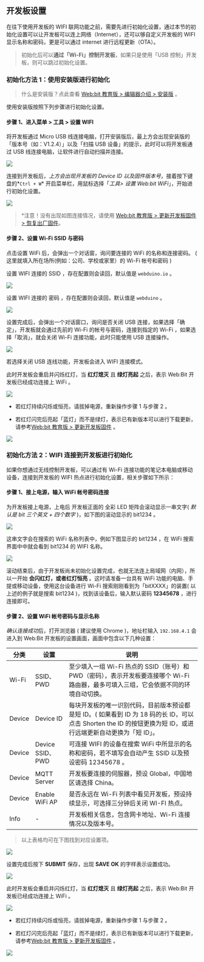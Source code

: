 
## 开发板设置

在往下使用开发板的 WIFI 联网功能之前，需要先进行初始化设置，通过本节的初始化设置可以让开发板可以连上网络（Internet），还可以够自定义开发板的 WIFI 显示名称和密码，更是可以通过 internet 进行远程更新（OTA）。

> 初始化后可以**通过「Wi-Fi」控制开发板**，如果只是使用「USB 控制」开发板，则可以跳过初始化设置。

### 初始化方法 1：使用安装版进行初始化

> 什么是安装版？点此查看 [Web:bit 教育版 > 编辑器介绍 > 安装版](software.md#id4) 。

使用安装版按照下列步骤进行初始化设置。

#### 步骤 1、进入菜单 > 工具 > 设置 WIFI

将开发板通过 Micro USB 线连接电脑，打开安装版后，最上方会出现安装版的「版本号（如：V1.2.4）」以及「扫描 USB 设备」的提示，此时可以将开发板通过 USB 线连接电脑，让软件进行自动扫描并连接。

![](setup/upload_3f793de122644f3c4fb1f17de0bcc634.png)

连接到开发板后，*上方会出现开发板的 Device ID 以及固件版本号*，接着按下键盘的*`Ctrl + W`* 开启菜单栏，用鼠标选择「*工具> 设置 Web:bit WiFi*」，开始进行初始化设置。

![](setup/upload_c792e42e263f5a843da6255867d1a77f.png)

> *注意！没有出现如图连接情况，请使用 [Web:bit 教育版 > 更新开发板固件 > 恢复出厂固件](update.md)。

#### 步骤 2、设置 Wi-Fi SSID 与密码

点击设置 WiFi 后，会弹出一个对话窗，询问要连接的 WiFi 的名称和连接密码。 ( 这里就填入所在场所(例如：公司、学校或家里）的 Wi-Fi 帐号和密码 )

设置 WIFI 连接的 SSID ，存在配置则会读回，默认值是 `webduino.io` 。

![](setup/upload_621ed89a98ab4e189626b6f46381ddd5.png)

设置 WIFI 连接的 密码 ，存在配置则会读回，默认值是 `webduino` 。

![](setup/upload_3e99dc9aeb3caa3e2793b1528718f1e0.png)

设置完成后，会弹出一个对话窗口，询问是否关闭 USB 连接，如果选择「确定」，开发板就会通过先前的 Wi-Fi 的帐号与密码，连接到指定的 Wi-Fi ，如果选择「取消」，就会关闭 Wi-Fi 连接功能，此时只能使用 USB 连接操作。

![](setup/upload_4b45f7eb17a57e6a31f1d483db93047e.png)

若选择关闭 USB 连线功能，开发板会进入 WIFI 连接模式。

此时开发板会重启并闪烁红灯，当 **红灯熄灭** 且 **绿灯亮起** 之后，表示 Web:Bit 开发板已经成功连接上 WiFi 。

![](setup/upload_9fc275139e019a3ba9f86d0fd133c762.gif)

- 若红灯持续闪烁或恒亮，请拔掉电源，重新操作步骤 1 与步骤 2 。

- 若红灯闪完后亮起「蓝灯」而不是绿灯，表示已有新版本可以进行下载更新，请参考[Web:bit 教育版 > 更新开发板固件](update.md) 。

![](setup/upload_184a8ab60565dbd34c2e4cac4a0a530b.gif)

### 初始化方法 2：WIFI 连接到开发板进行初始化

如果你想通过无线控制开发板，可以通过有 Wi-Fi 连接功能的笔记本电脑或移动设备，连接到开发板的 WIFI 热点进行初始化设置，相关步骤如下所示：

#### 步骤 1、接上电源，输入 WiFi 帐号密码连接

为开发板接上电源，上电后 开发板正面的 全彩 LED 矩阵会滚动显示一串文字( *默认是 bit 三个英文 + 四个数字* )，如下图的滚动显示的 bit1234 。

![](setup/setup-05.gif)

这串文字会在搜索的 WiFi 名称列表中，例如下图显示的 bit1234 ，在 WiFi 搜索界面中中就会看到 bit1234 的 WIFI 名称。

![](setup/setup-06.jpg)

滚动结束后，由于开发板尚未初始化设置完成，也就无法连上局域网（内网），所以一开始 **会闪红灯，或者红灯恒亮** 。这时请准备一台具有 WiFi 功能的电脑、手提或移动设备，使用这台设备进行 Wi-Fi 搜索刚刚看到为「bitXXXX」的装置( 以上述的例子就是搜索 bit1234 )，找到该设备后，输入默认密码 **12345678** ，进行连接即可。

#### 步骤 2、设置 WiFi 帐号密码与显示名称

*确认连接成功*后，打开浏览器 ( 建议使用 Chrome )，地址栏输入 `192.168.4.1` 会进入到 Web:Bit 开发板的设置画面，画面中包含以下几种设置：

| 分类 | 设置 | 说明 |
| -------- | -------- | -------- |
| Wi-Fi     | SSID、PWD     | 至少填入一组 Wi-Fi 热点的 SSID（账号）和 PWD（密码），表示开发板要连接哪个 Wi-Fi 路由器，最多可填入三组，它会依据不同的环境自动切换。     |
| Device | Device ID | 每块开发板的唯一识别代码，目前版本预设都是短 ID。( 如果看到 ID 为 18 码的长 ID，可以点击 Shorten the ID 的按钮更换为短 ID，或进行远端更新自动更换为「短 ID」。 |
| Device | Device SSID、PWD | 可连接 WIFI 的设备在搜索 WiFi 中所显示的名称和密码，若不填写会自动产生 SSID 以及预设密码 12345678 。 |
| Device | MQTT Server | 开发板要连接的伺服器，预设 Global，中国地区请选择 China。 |
|Device	|Enable WiFi AP	|是否永远在 Wi-Fi 列表中看见开发板，预设持续显示，可选择三分钟后关闭 WI-FI 热点。|
|Info	|-	|开发板相关信息，包含网卡地址、Wi-Fi 连接情况以及版本号。

> 以上表格均可在下图找到对应设置项。

![](setup/upload_6e1c12f5120345e4e97d8d05d9251791.png)

设置完成后按下 **SUBMIT** 保存，出现 **SAVE OK** 的字样表示设置成功。

![](setup/upload_3ec8cc6a377c2a2cd987be93d391da60.png)

此时开发板会重启并闪烁红灯，当 **红灯熄灭** 且 **绿灯亮起** 之后，表示 Web:Bit 开发板已经成功连接上 WiFi 。

![](setup/upload_9fc275139e019a3ba9f86d0fd133c762.gif)

- 若红灯持续闪烁或恒亮，请拔掉电源，重新操作步骤 1 与步骤 2 。

- 若红灯闪完后亮起「蓝灯」而不是绿灯，表示已有新版本可以进行下载更新，请参考[Web:bit 教育版 > 更新开发板固件](update.md) 。

![](setup/upload_184a8ab60565dbd34c2e4cac4a0a530b.gif)
